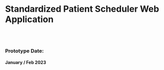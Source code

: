 <html>
    <body>
        <h1>Standardized Patient Scheduler Web Application</h1>
        </br>
        </br>
        <h3>Prototype Date:</h3>
        </t><h4>January / Feb 2023</h4>
    </body>
</html>
    

